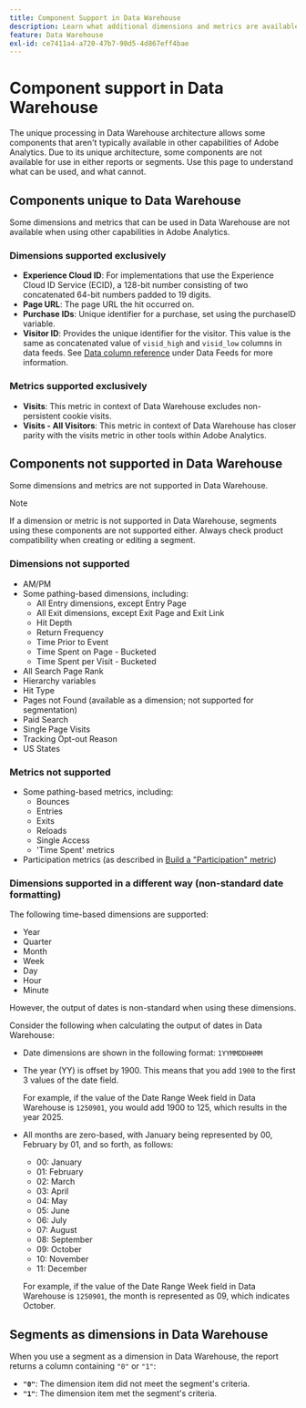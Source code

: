 ```yaml
---
title: Component Support in Data Warehouse
description: Learn what additional dimensions and metrics are available in Data Warehouse and what is not supported.
feature: Data Warehouse
exl-id: ce7411a4-a720-47b7-90d5-4d867eff4bae
---
```

# Component support in Data Warehouse

The unique processing in Data Warehouse architecture allows some components that aren't typically available in other capabilities of Adobe Analytics. Due to its unique architecture, some components are not available for use in either reports or segments. Use this page to understand what can be used, and what cannot.

## Components unique to Data Warehouse

Some dimensions and metrics that can be used in Data Warehouse are not available when using other capabilities in Adobe Analytics.

### Dimensions supported exclusively

* **Experience Cloud ID**: For implementations that use the Experience Cloud ID Service (ECID), a 128-bit number consisting of two concatenated 64-bit numbers padded to 19 digits.
* **Page URL**: The page URL the hit occurred on.
* **Purchase IDs**: Unique identifier for a purchase, set using the purchaseID variable.
* **Visitor ID**: Provides the unique identifier for the visitor. This value is the same as concatenated value of `visid_high` and `visid_low` columns in data feeds. See [Data column reference](../analytics-data-feed/c-df-contents/datafeeds-reference.md) under Data Feeds for more information.

### Metrics supported exclusively

* **Visits**: This metric in context of Data Warehouse excludes non-persistent cookie visits.
* **Visits - All Visitors**: This metric in context of Data Warehouse has closer parity with the visits metric in other tools within Adobe Analytics.

## Components not supported in Data Warehouse

Some dimensions and metrics are not supported in Data Warehouse.

>[!NOTE]
>
>If a dimension or metric is not supported in Data Warehouse, segments using these components are not supported either. Always check product compatibility when creating or editing a segment.

### Dimensions not supported

* AM/PM 
* Some pathing-based dimensions, including:
  * All Entry dimensions, except Entry Page
  * All Exit dimensions, except Exit Page and Exit Link
  * Hit Depth
  * Return Frequency
  * Time Prior to Event
  * Time Spent on Page - Bucketed
  * Time Spent per Visit - Bucketed
* All Search Page Rank
* Hierarchy variables
* Hit Type
* Pages not Found (available as a dimension; not supported for segmentation)
* Paid Search
* Single Page Visits
* Tracking Opt-out Reason
* US States

### Metrics not supported

* Some pathing-based metrics, including:
  * Bounces
  * Entries
  * Exits
  * Reloads
  * Single Access
  * 'Time Spent' metrics 
* Participation metrics (as described in [Build a "Participation" metric](/help/components/c-calcmetrics/c-workflow/cm-workflow/c-build-metrics/participation-metric.md))
   
### Dimensions supported in a different way (non-standard date formatting)

The following time-based dimensions are supported:

* Year
* Quarter
* Month
* Week
* Day
* Hour
* Minute

However, the output of dates is non-standard when using these dimensions. 

Consider the following when calculating the output of dates in Data Warehouse: 

* Date dimensions are shown in the following format: `1YYMMDDHHMM`

* The year (YY) is offset by 1900. This means that you add `1900` to the first 3 values of the date field. 

  For example, if the value of the Date Range Week field in Data Warehouse is `1250901`, you would add 1900 to 125, which results in the year 2025.

* All months are zero-based, with January being represented by 00, February by 01, and so forth, as follows:

  * 00: January
  * 01: February
  * 02: March
  * 03: April
  * 04: May
  * 05: June
  * 06: July
  * 07: August
  * 08: September
  * 09: October
  * 10: November
  * 11: December

  For example, if the value of the Date Range Week field in Data Warehouse is `1250901`, the month is represented as 09, which indicates October.




## Segments as dimensions in Data Warehouse

When you use a segment as a dimension in Data Warehouse, the report returns a column containing `"0"` or `"1"`:

* **`"0"`**: The dimension item did not meet the segment's criteria.
* **`"1"`**: The dimension item met the segment's criteria.
